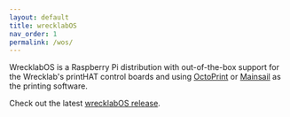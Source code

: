```yaml
---
layout: default
title: wrecklabOS
nav_order: 1
permalink: /wos/
---
```


WrecklabOS is a Raspberry Pi distribution with out-of-the-box support for the Wrecklab's printHAT control boards and using [OctoPrint](https://octoprint.org/) or [Mainsail](https://docs.mainsail.xyz/) as the printing software.

Check out the latest [wrecklabOS release](https://github.com/wreck-lab/wrecklabOS/releases).
